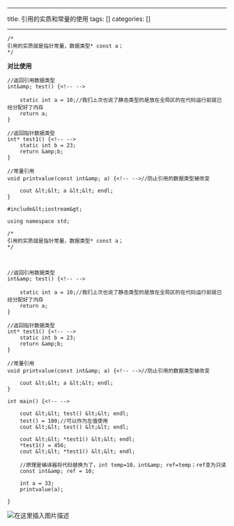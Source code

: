 
--- 
title:  引用的实质和常量的使用 
tags: []
categories: [] 

---
```
/*
引用的实质就是指针常量，数据类型* const a；
*/

```

****对比使用****

```
//返回引用数据类型
int&amp; test() {<!-- -->

	static int a = 10;//我们上次也说了静态类型的是放在全局区的在代码运行前就已经分配好了内存
	return a;
}

//返回指针数据类型
int* test1() {<!-- -->
	static int b = 23;
	return &amp;b;
}

```

```
//常量引用
void printvalue(const int&amp; a) {<!-- -->//防止引用的数据类型被改变

	cout &lt;&lt; a &lt;&lt; endl;
}

```

```
#include&lt;iostream&gt;

using namespace std;

/*
引用的实质就是指针常量，数据类型* const a；
*/



//返回引用数据类型
int&amp; test() {<!-- -->

	static int a = 10;//我们上次也说了静态类型的是放在全局区的在代码运行前就已经分配好了内存
	return a;
}

//返回指针数据类型
int* test1() {<!-- -->
	static int b = 23;
	return &amp;b;
}

//常量引用
void printvalue(const int&amp; a) {<!-- -->//防止引用的数据类型被改变

	cout &lt;&lt; a &lt;&lt; endl;
}

int main() {<!-- -->

	cout &lt;&lt; test() &lt;&lt; endl;
	test() = 100;//可以作为左值使用
	cout &lt;&lt; test() &lt;&lt; endl;

	cout &lt;&lt; *test1() &lt;&lt; endl;
	*test1() = 456;
	cout &lt;&lt; *test1() &lt;&lt; endl;

	//原理是编译器将代码替换为了，int temp=10，int&amp; ref=temp；ref变为只读
	const int&amp; ref = 10;

	int a = 33;
	printvalue(a);

}

```

<img src="https://img-blog.csdnimg.cn/5a2e4a56e7cc4bb4862a53db6f59ae29.png" alt="在这里插入图片描述">
